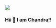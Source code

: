 <img src="https://media0.giphy.com/media/v1.Y2lkPTc5MGI3NjExd3VrbGxsZzN5b2toaGE2YzFoOGI5dWZlNmlyYWY0NGZ4eXpzdDBlMyZlcD12MV9pbnRlcm5hbF9naWZfYnlfaWQmY3Q9Zw/RtmjSV2ASnCkXUg5co/giphy.webp" />

### Hii 👋 I am Chandra!!



<!--
<span>
<img src="https://media1.giphy.com/media/v1.Y2lkPTc5MGI3NjExa2NhZ3RubnJna29yYTlhbHkyenh2ODVueG9nOWF2bjNzZ3YzODh4YiZlcD12MV9pbnRlcm5hbF9naWZfYnlfaWQmY3Q9Zw/a7ZXCDOSWdK2ifLYIG/giphy.webp" />
</span>

<span>
  <img src="https://media1.giphy.com/media/v1.Y2lkPTc5MGI3NjExcHVhdHFydnVzMnFsZWU1N3ZhNGwzOTB2NXE0OWowajkwcGlhamg0aCZlcD12MV9pbnRlcm5hbF9naWZfYnlfaWQmY3Q9Zw/l4Ki6yhicwLGvtwB2/giphy.webp" />
</span>



<!--
![new-artificial-intelligence-tool-accelerates-discovery-of-truly-new-materials](https://github.com/user-attachments/assets/eb57047a-2333-4a09-8ceb-89f3717c6b6e)
-->

<!--
![Computer Science](https://github.com/user-attachments/assets/97fcd3fe-87ab-42e4-96a4-2a67ea26b694)
-->



<!--
**imckr/imckr** is a ✨ _special_ ✨ repository because its `README.md` (this file) appears on your GitHub profile.

Here are some ideas to get you started:

- 🔭 I’m currently working on ...
- 🌱 I’m currently learning ...
- 👯 I’m looking to collaborate on ...
- 🤔 I’m looking for help with ...
- 💬 Ask me about ...
- 📫 How to reach me: ...
- 😄 Pronouns: ...
- ⚡ Fun fact: ...
-->
